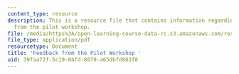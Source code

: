 ```yaml
---
content_type: resource
description: This is a resource file that contains information regarding feedback
  from the pilot workshop.
file: /media/https%3A/open-learning-course-data-rc.s3.amazonaws.com/res-2-005-girls-who-build-make-your-own-wearables-workshop-spring-2015/39faa72f5c1904fd8079a65dbfd863f8_MITRES_2_005S15_Feed.pdf
file_type: application/pdf
resourcetype: Document
title: 'Feedback from the Pilot Workshop '
uid: 39faa72f-5c19-04fd-8079-a65dbfd863f8
---
```

